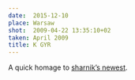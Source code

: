 ```yaml
---
date:  2015-12-10
place: Warsaw
shot:  2009-04-22 13:35:10+02
taken: April 2009
title: K GYR
---
```


A quick homage to [sharnik’s newest](https://500px.com/photo/131712181/67-365-by-wojciech-ogrodowczyk).
